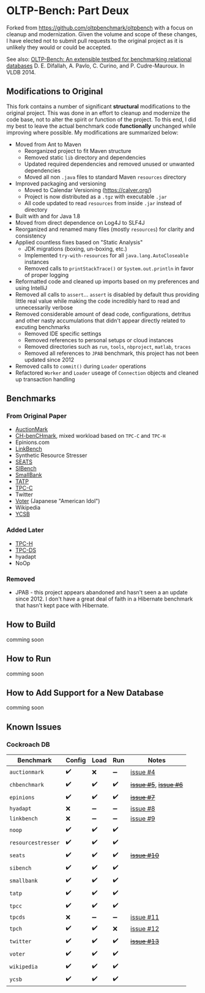 # OLTP-Bench: Part Deux

Forked from https://github.com/oltpbenchmark/oltpbench with a focus on cleanup and modernization.  Given the volume and scope of these changes, I have elected not to submit pull requests to the original project as it is unlikely they would or could be accepted.

See also: [OLTP-Bench: An extensible testbed for benchmarking relational databases](http://www.vldb.org/pvldb/vol7/p277-difallah.pdf) D. E. Difallah, A. Pavlo, C. Curino, and P. Cudre-Mauroux. In VLDB 2014.

## Modifications to Original
This fork contains a number of significant **structural** modifications to the original project.  This was done in an effort to cleanup and modernize the code base, not to alter the spirit or function of the project.  To this end, I did my best to leave the actual benchmark code **functionally** unchanged while improving where possible.  My modifications are summarized below:

* Moved from Ant to Maven
    * Reorganized project to fit Maven structure
    * Removed static `lib` directory and dependencies
    * Updated required dependencies and removed unused or unwanted dependencies
    * Moved all non `.java` files to standard Maven `resources` directory
* Improved packaging and versioning
    * Moved to Calendar Versioning (https://calver.org/)
    * Project is now distributed as a `.tgz` with executable `.jar`
    * All code updated to read `resources` from inside `.jar` instead of directory
* Built with and for Java 1.8
* Moved from direct dependence on Log4J to SLF4J
* Reorganized and renamed many files (mostly `resources`) for clarity and consistency
* Applied countless fixes based on "Static Analysis"
    * JDK migrations (boxing, un-boxing, etc.)
    * Implemented `try-with-resources` for all `java.lang.AutoCloseable` instances
    * Removed calls to `printStackTrace()` or `System.out.println` in favor of proper logging
* Reformatted code and cleaned up imports based on my preferences and using IntelliJ
* Removed all calls to `assert`... `assert` is disabled by default thus providing little real value while making the code incredibly hard to read and unnecessarily verbose
* Removed considerable amount of dead code, configurations, detritus and other nasty accumulations that didn't appear directly related to excuting benchmarks
    * Removed IDE specific settings
    * Removed references to personal setups or cloud instances
    * Removed directories such as `run`, `tools`, `nbproject`, `matlab`, `traces`
    * Removed all references to `JPAB` benchmark, this project has not been updated since 2012
* Removed calls to `commit()` during `Loader` operations
* Refactored `Worker` and `Loader` useage of `Connection` objects and cleaned up transaction handling

## Benchmarks

### From Original Paper
* [AuctionMark](http://hstore.cs.brown.edu/projects/auctionmark/)
* [CH-benCHmark](http://www-db.in.tum.de/research/projects/CHbenCHmark/?lang=en), mixed workload based on `TPC-C` and `TPC-H`
* Epinions.com
* [LinkBench](http://people.cs.uchicago.edu/~tga/pubs/sigmod-linkbench-2013.pdf)
* Synthetic Resource Stresser 
* [SEATS](http://hstore.cs.brown.edu/projects/seats)
* [SIBench](http://sydney.edu.au/engineering/it/~fekete/teaching/serializableSI-Fekete.pdf)
* [SmallBank](http://ses.library.usyd.edu.au/bitstream/2123/5353/1/michael-cahill-2009-thesis.pdf)
* [TATP](http://tatpbenchmark.sourceforge.net/)
* [TPC-C](http://www.tpc.org/tpcc/)
* Twitter
* [Voter](https://github.com/VoltDB/voltdb/tree/master/examples/voter) (Japanese "American Idol")
* Wikipedia
* [YCSB](https://github.com/brianfrankcooper/YCSB)

### Added Later
* [TPC-H](http://www.tpc.org/tpch)
* [TPC-DS](http://www.tpc.org/tpcds)
* hyadapt
* NoOp

### Removed
* JPAB - this project appears abandoned and hasn't seen a an update since 2012.  I don't have a great deal of faith in a Hibernate benchmark that hasn't kept pace with Hibernate.

## How to Build
comming soon

## How to Run
comming soon

## How to Add Support for a New Database
comming soon


## Known Issues

### Cockroach DB

| Benchmark | Config | Load | Run | Notes |
| -------------| ------------- | ------------- | ------------- | ------------- |
| `auctionmark` | :heavy_check_mark: | :x: | :heavy_minus_sign: | [issue #4](https://github.com/timveil-cockroach/oltpbench/issues/4) |
| `chbenchmark` | :heavy_check_mark: | :heavy_check_mark: | :heavy_check_mark: | [~~issue #5~~](https://github.com/timveil-cockroach/oltpbench/issues/5), [~~issue #6~~](https://github.com/timveil-cockroach/oltpbench/issues/6)|
| `epinions` | :heavy_check_mark: | :heavy_check_mark: | :heavy_check_mark: | [~~issue #7~~](https://github.com/timveil-cockroach/oltpbench/issues/7) |
| `hyadapt` | :x: | :heavy_minus_sign: | :heavy_minus_sign: | [issue #8](https://github.com/timveil-cockroach/oltpbench/issues/8) |
| `linkbench` | :x: | :heavy_minus_sign: | :heavy_minus_sign: | [issue #9](https://github.com/timveil-cockroach/oltpbench/issues/9) |
| `noop` | :heavy_check_mark: | :heavy_check_mark: | :heavy_check_mark: | |
| `resourcestresser` | :heavy_check_mark: | :heavy_check_mark: | :heavy_check_mark: | |
| `seats` | :heavy_check_mark: | :heavy_check_mark: | :heavy_check_mark: | [~~issue #10~~](https://github.com/timveil-cockroach/oltpbench/issues/10) |
| `sibench` | :heavy_check_mark: | :heavy_check_mark: | :heavy_check_mark: | |
| `smallbank` | :heavy_check_mark: | :heavy_check_mark: | :heavy_check_mark: | |
| `tatp` | :heavy_check_mark: | :heavy_check_mark: | :heavy_check_mark: | |
| `tpcc` | :heavy_check_mark: | :heavy_check_mark: | :heavy_check_mark: | |
| `tpcds` | :x: | :heavy_minus_sign: | :heavy_minus_sign: | [issue #11](https://github.com/timveil-cockroach/oltpbench/issues/11) |
| `tpch` | :heavy_check_mark: | :heavy_check_mark: | :x: | [issue #12](https://github.com/timveil-cockroach/oltpbench/issues/12) |
| `twitter` | :heavy_check_mark: | :heavy_check_mark: | :heavy_check_mark: | [~~issue #13~~](https://github.com/timveil-cockroach/oltpbench/issues/13) |
| `voter` | :heavy_check_mark: | :heavy_check_mark: | :heavy_check_mark: | |
| `wikipedia` | :heavy_check_mark: | :heavy_check_mark: | :heavy_check_mark: | |
| `ycsb` | :heavy_check_mark: | :heavy_check_mark: | :heavy_check_mark: | |
